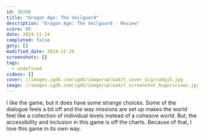 ```yaml
---
id: 30208
title: "Dragon Age: The Veilguard"
description: "Dragon Age: The Veilguard - Review"
score: 80
date: 2024-11-24
completed: false
goty: []
modified_date: 2024-12-29
screenshots: []
tags:
  - undefined
videos: []
cover: //images.igdb.com/igdb/image/upload/t_cover_big/co8gj5.jpg
image: //images.igdb.com/igdb/image/upload/t_screenshot_huge/scsvwc.jpg
---
```

I like the game, but it does have some strange choices. Some of the dialogue feels a bit off and the way missions are set up makes the world feel like a collection of individual levels instead of a cohesive world. But, the accessibility and inclusion in this game is off the charts. Because of that, I love this game in its own way.